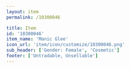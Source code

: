 ```yaml
---
layout: item
permalink: /10300046

title: Item
id: '10300046'
item_name: 'Manic Glee'
icon_url: 'item/icon/customize/10300046.png'
sub_header: ['Gender: Female', 'Cosmetic']
footer: ['Untradable, Unsellable']
---
```


